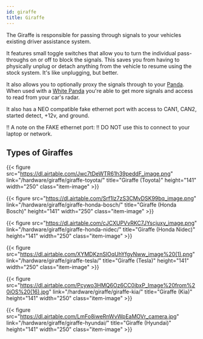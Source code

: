 ```yaml
---
id: giraffe
title: Giraffe
---
```


The Giraffe is responsible for passing through signals to your vehicles existing driver assistance system. 

It features small toggle switches that allow you to turn the individual pass-throughs on or off to block the signals.  This saves you from having to physically unplug or detach anything from the vehicle to resume using the stock system. It&#x27;s like unplugging, but better. 

It also allows you to optionally proxy the signals through to your [Panda](/hardware/panda/).  When used with a [White Panda](/hardware/panda/panda-white/) you&#x27;re able to get more signals and access to read from your car&#x27;s radar.

It also has a NEO compatible fake ethernet port with access to CAN1, CAN2, started detect, +12v, and ground.

!! A note on the FAKE ethernet port:
!! DO NOT use this to connect to your laptop or network.

## Types of Giraffes

{{< figure src="https://dl.airtable.com/Jwc7tDeWTR61h39peddF_image.png" link="/hardware/giraffe/giraffe-toyota/" title="Giraffe (Toyota)" height="141" width="250" class="item-image" >}}

{{< figure src="https://dl.airtable.com/Srf1lz7zS3CMvDSK99bq_image.png" link="/hardware/giraffe/giraffe-honda-bosch/" title="Giraffe (Honda Bosch)" height="141" width="250" class="item-image" >}}

{{< figure src="https://dl.airtable.com/cJCXUPVvRKC7JYscjuxy_image.png" link="/hardware/giraffe/giraffe-honda-nidec/" title="Giraffe (Honda Nidec)" height="141" width="250" class="item-image" >}}

{{< figure src="https://dl.airtable.com/XYMDKznSlOqUhYfgyNww_image%20(1).png" link="/hardware/giraffe/giraffe-tesla/" title="Giraffe (Tesla)" height="141" width="250" class="item-image" >}}

{{< figure src="https://dl.airtable.com/Pcywo3HMQ6Oz6CC0ibxP_Image%20from%20iOS%20(16).jpg" link="/hardware/giraffe/giraffe-kia/" title="Giraffe (Kia)" height="141" width="250" class="item-image" >}}

{{< figure src="https://dl.airtable.com/LmFo8iweRnWvWpEaMOVr_camera.jpg" link="/hardware/giraffe/giraffe-hyundai/" title="Giraffe (Hyundai)" height="141" width="250" class="item-image" >}}

